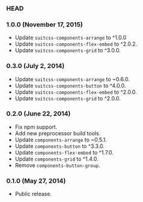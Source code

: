 ### HEAD

### 1.0.0 (November 17, 2015)

* Update `suitcss-components-arrange` to ^1.0.0
* Update `suitcss-components-flex-embed` to ^2.0.2.
* Update `suitcss-components-grid` to ^3.0.0.

### 0.3.0 (July 2, 2014)

* Update `suitcss-components-arrange` to ~0.6.0.
* Update `suitcss-components-button` to ^4.0.0.
* Update `suitcss-components-flex-embed` to ^2.0.0.
* Update `suitcss-components-grid` to ^2.0.0.

### 0.2.0 (June 22, 2014)

* Fix npm support.
* Add new preprocessor build tools.
* Update `components-arrange` to ~0.5.1.
* Update `components-button` to ^3.3.0.
* Update `components-flex-embed` to ^1.7.0.
* Update `components-grid` to ^1.4.0.
* Remove `components-button-group`.

### 0.1.0 (May 27, 2014)

* Public release.
